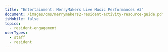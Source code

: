 ```yaml
---
title: "Entertainment: MerryMakers Live Music Performances #3"
document: /images/cms/merrymakers2-resident-activity-resource-guide.pdf
isMobile: false
topics:
  - resident-engagement
userTypes:
  - staff
  - resident
---
```

